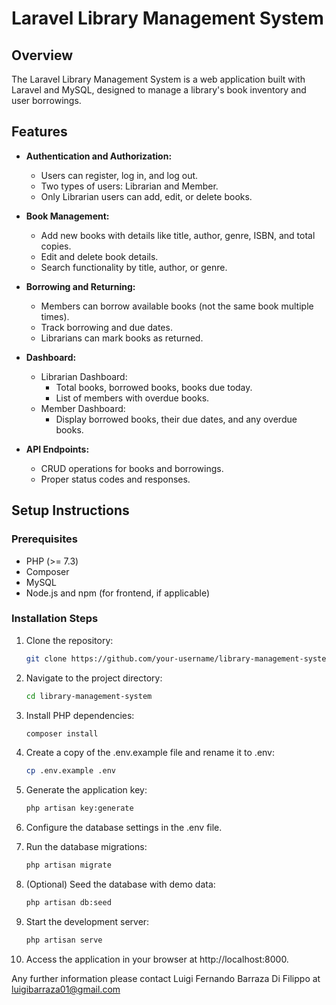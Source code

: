 # Laravel Library Management System

## Overview
The Laravel Library Management System is a web application built with Laravel and MySQL, designed to manage a library's book inventory and user borrowings.

## Features
- **Authentication and Authorization:**
  - Users can register, log in, and log out.
  - Two types of users: Librarian and Member.
  - Only Librarian users can add, edit, or delete books.

- **Book Management:**
  - Add new books with details like title, author, genre, ISBN, and total copies.
  - Edit and delete book details.
  - Search functionality by title, author, or genre.

- **Borrowing and Returning:**
  - Members can borrow available books (not the same book multiple times).
  - Track borrowing and due dates.
  - Librarians can mark books as returned.

- **Dashboard:**
  - Librarian Dashboard:
    - Total books, borrowed books, books due today.
    - List of members with overdue books.
  - Member Dashboard:
    - Display borrowed books, their due dates, and any overdue books.

- **API Endpoints:**
  - CRUD operations for books and borrowings.
  - Proper status codes and responses.

## Setup Instructions

### Prerequisites
- PHP (>= 7.3)
- Composer
- MySQL
- Node.js and npm (for frontend, if applicable)

### Installation Steps
1. Clone the repository:
   ```bash
   git clone https://github.com/your-username/library-management-system.git

1. Navigate to the project directory:
   ```bash
   cd library-management-system

2. Install PHP dependencies:
    ```bash
    composer install
    
3. Create a copy of the .env.example file and rename it to .env:
    ```bash
    cp .env.example .env

4. Generate the application key:
   ```bash
   php artisan key:generate

5. Configure the database settings in the .env file.
   
6. Run the database migrations:
   ```bash
   php artisan migrate
   
7. (Optional) Seed the database with demo data:
   ```bash
   php artisan db:seed

8. Start the development server:
   ```bash
   php artisan serve

9. Access the application in your browser at http://localhost:8000.

Any further information please contact Luigi Fernando Barraza Di Filippo at luigibarraza01@gmail.com
